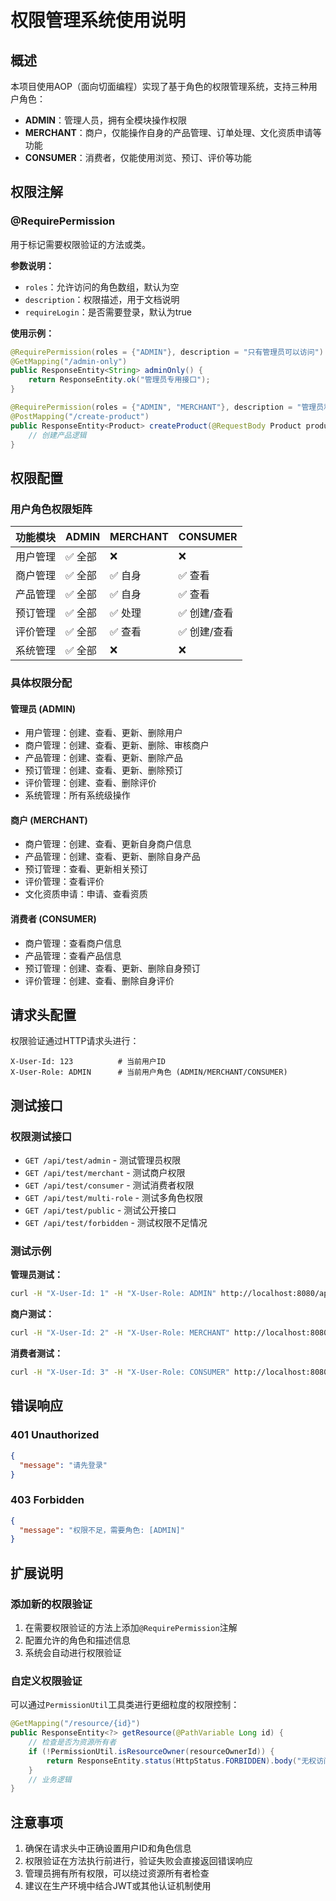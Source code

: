 # 权限管理系统使用说明

## 概述

本项目使用AOP（面向切面编程）实现了基于角色的权限管理系统，支持三种用户角色：
- **ADMIN**：管理人员，拥有全模块操作权限
- **MERCHANT**：商户，仅能操作自身的产品管理、订单处理、文化资质申请等功能
- **CONSUMER**：消费者，仅能使用浏览、预订、评价等功能

## 权限注解

### @RequirePermission

用于标记需要权限验证的方法或类。

**参数说明：**
- `roles`：允许访问的角色数组，默认为空
- `description`：权限描述，用于文档说明
- `requireLogin`：是否需要登录，默认为true

**使用示例：**
```java
@RequirePermission(roles = {"ADMIN"}, description = "只有管理员可以访问")
@GetMapping("/admin-only")
public ResponseEntity<String> adminOnly() {
    return ResponseEntity.ok("管理员专用接口");
}

@RequirePermission(roles = {"ADMIN", "MERCHANT"}, description = "管理员和商户可以访问")
@PostMapping("/create-product")
public ResponseEntity<Product> createProduct(@RequestBody Product product) {
    // 创建产品逻辑
}
```

## 权限配置

### 用户角色权限矩阵

| 功能模块 | ADMIN | MERCHANT | CONSUMER |
|---------|-------|----------|----------|
| 用户管理 | ✅ 全部 | ❌ | ❌ |
| 商户管理 | ✅ 全部 | ✅ 自身 | ✅ 查看 |
| 产品管理 | ✅ 全部 | ✅ 自身 | ✅ 查看 |
| 预订管理 | ✅ 全部 | ✅ 处理 | ✅ 创建/查看 |
| 评价管理 | ✅ 全部 | ✅ 查看 | ✅ 创建/查看 |
| 系统管理 | ✅ 全部 | ❌ | ❌ |

### 具体权限分配

#### 管理员 (ADMIN)
- 用户管理：创建、查看、更新、删除用户
- 商户管理：创建、查看、更新、删除、审核商户
- 产品管理：创建、查看、更新、删除产品
- 预订管理：创建、查看、更新、删除预订
- 评价管理：创建、查看、删除评价
- 系统管理：所有系统级操作

#### 商户 (MERCHANT)
- 商户管理：创建、查看、更新自身商户信息
- 产品管理：创建、查看、更新、删除自身产品
- 预订管理：查看、更新相关预订
- 评价管理：查看评价
- 文化资质申请：申请、查看资质

#### 消费者 (CONSUMER)
- 商户管理：查看商户信息
- 产品管理：查看产品信息
- 预订管理：创建、查看、更新、删除自身预订
- 评价管理：创建、查看、删除自身评价

## 请求头配置

权限验证通过HTTP请求头进行：

```
X-User-Id: 123          # 当前用户ID
X-User-Role: ADMIN      # 当前用户角色 (ADMIN/MERCHANT/CONSUMER)
```

## 测试接口

### 权限测试接口

- `GET /api/test/admin` - 测试管理员权限
- `GET /api/test/merchant` - 测试商户权限  
- `GET /api/test/consumer` - 测试消费者权限
- `GET /api/test/multi-role` - 测试多角色权限
- `GET /api/test/public` - 测试公开接口
- `GET /api/test/forbidden` - 测试权限不足情况

### 测试示例

**管理员测试：**
```bash
curl -H "X-User-Id: 1" -H "X-User-Role: ADMIN" http://localhost:8080/api/test/admin
```

**商户测试：**
```bash
curl -H "X-User-Id: 2" -H "X-User-Role: MERCHANT" http://localhost:8080/api/test/merchant
```

**消费者测试：**
```bash
curl -H "X-User-Id: 3" -H "X-User-Role: CONSUMER" http://localhost:8080/api/test/consumer
```

## 错误响应

### 401 Unauthorized
```json
{
  "message": "请先登录"
}
```

### 403 Forbidden
```json
{
  "message": "权限不足，需要角色: [ADMIN]"
}
```

## 扩展说明

### 添加新的权限验证

1. 在需要权限验证的方法上添加`@RequirePermission`注解
2. 配置允许的角色和描述信息
3. 系统会自动进行权限验证

### 自定义权限验证

可以通过`PermissionUtil`工具类进行更细粒度的权限控制：

```java
@GetMapping("/resource/{id}")
public ResponseEntity<?> getResource(@PathVariable Long id) {
    // 检查是否为资源所有者
    if (!PermissionUtil.isResourceOwner(resourceOwnerId)) {
        return ResponseEntity.status(HttpStatus.FORBIDDEN).body("无权访问该资源");
    }
    // 业务逻辑
}
```

## 注意事项

1. 确保在请求头中正确设置用户ID和角色信息
2. 权限验证在方法执行前进行，验证失败会直接返回错误响应
3. 管理员拥有所有权限，可以绕过资源所有者检查
4. 建议在生产环境中结合JWT或其他认证机制使用
